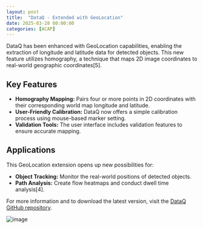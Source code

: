 ```yaml
---
layout: post
title:  "DataQ - Extended with GeoLocation"
date: 2025-03-28 00:00:00
categories: [ACAP]
---
```


DataQ has been enhanced with GeoLocation capabilities, enabling the extraction of longitude and latitude data for detected objects. This new feature utilizes homography, a technique that maps 2D image coordinates to real-world geographic coordinates[5].

## Key Features

- **Homography Mapping:** Pairs four or more points in 2D coordinates with their corresponding world map longitude and latitude.
- **User-Friendly Calibration:** DataQ now offers a simple calibration process using mouse-based marker setting.
- **Validation Tools:** The user interface includes validation features to ensure accurate mapping.

## Applications

This GeoLocation extension opens up new possibilities for:

- **Object Tracking:** Monitor the real-world positions of detected objects.
- **Path Analysis:** Create flow heatmaps and conduct dwell time analysis[4].


For more information and to download the latest version, visit the [DataQ GitHub repository](https://github.com/pandosme/DataQ).


![image](https://api.aintegration.team/image/geospace)
